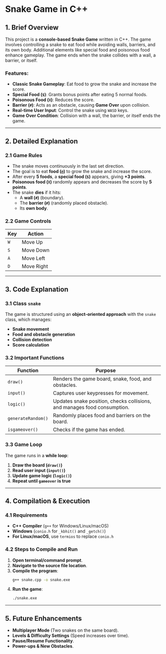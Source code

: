 # Snake Game in C++

## 1. Brief Overview
This project is a **console-based Snake Game** written in C++. The game involves controlling a snake to eat food while avoiding walls, barriers, and its own body. Additional elements like special food and poisonous food enhance gameplay. The game ends when the snake collides with a wall, a barrier, or itself.

### Features:
- **Classic Snake Gameplay**: Eat food to grow the snake and increase the score.
- **Special Food (`$`)**: Grants bonus points after eating 5 normal foods.
- **Poisonous Food (`X`)**: Reduces the score.
- **Barrier (`#`)**: Acts as an obstacle, causing **Game Over** upon collision.
- **Real-time User Input**: Control the snake using `WASD` keys.
- **Game Over Condition**: Collision with a wall, the barrier, or itself ends the game.

---

## 2. Detailed Explanation

### 2.1 Game Rules
- The snake moves continuously in the last set direction.
- The goal is to eat **food (`@`)** to grow the snake and increase the score.
- After every **5 foods**, a **special food (`$`)** appears, giving **+3 points**.
- **Poisonous food (`X`)** randomly appears and decreases the score by **5 points**.
- The snake **dies** if it hits:
  - A **wall (`#`)** (boundary).
  - The **barrier (`#`)** (randomly placed obstacle).
  - Its **own body**.

### 2.2 Game Controls
| Key  | Action  |
|------|--------|
| `W`  | Move Up |
| `S`  | Move Down |
| `A`  | Move Left |
| `D`  | Move Right |

---

## 3. Code Explanation

### 3.1 Class `snake`
The game is structured using an **object-oriented approach** with the `snake` class, which manages:
- **Snake movement**
- **Food and obstacle generation**
- **Collision detection**
- **Score calculation**

### 3.2 Important Functions
| Function | Purpose |
|----------|---------|
| `draw()` | Renders the game board, snake, food, and obstacles. |
| `input()` | Captures user keypresses for movement. |
| `logic()` | Updates snake position, checks collisions, and manages food consumption. |
| `generateRandom()` | Randomly places food and barriers on the board. |
| `isgameover()` | Checks if the game has ended. |

### 3.3 Game Loop
The game runs in a **while loop**:
1. **Draw the board (`draw()`)**
2. **Read user input (`input()`)**
3. **Update game logic (`logic()`)**
4. **Repeat until `gameover` is true**

---

## 4. Compilation & Execution

### 4.1 Requirements
- **C++ Compiler** (`g++` for Windows/Linux/macOS)
- **Windows** (`conio.h` for `_kbhit()` and `_getch()`)
- **For Linux/macOS**, use `termios` to replace `conio.h`

### 4.2 Steps to Compile and Run
1. **Open terminal/command prompt**.
2. **Navigate to the source file location**.
3. **Compile the program**:
   ```sh
   g++ snake.cpp -o snake.exe
   ```
4. **Run the game**:
   ```sh
   ./snake.exe
   ```

---

## 5. Future Enhancements
- **Multiplayer Mode** (Two snakes on the same board).
- **Levels & Difficulty Settings** (Speed increases over time).
- **Pause/Resume Functionality**.
- **Power-ups & New Obstacles**.

